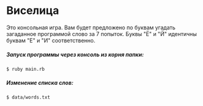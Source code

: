 # Виселица

Это консольная игра. Вам будет предложено по буквам угадать загаданное программой слово за 7 попыток. Буквы "Ё" и
"Й" идентичны буквам "Е" и "И" соответственно.

##### Запуск программы через консоль из корня папки:

`$ ruby main.rb`

##### Изменение списка слов:

`$ data/words.txt`
